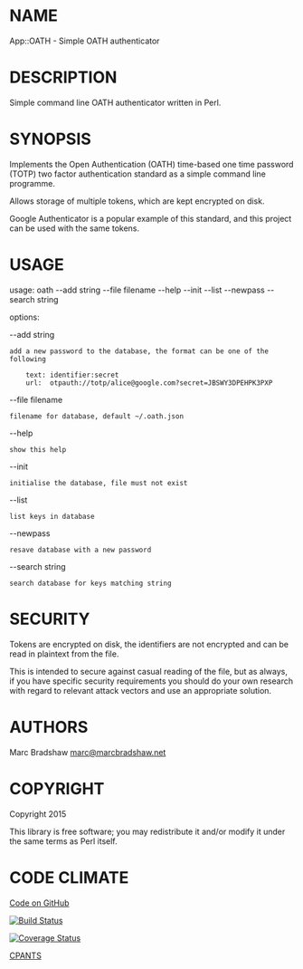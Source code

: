 # NAME

App::OATH -  Simple OATH authenticator

# DESCRIPTION

Simple command line OATH authenticator written in Perl.

# SYNOPSIS

Implements the Open Authentication (OATH) time-based one time password (TOTP)
two factor authentication standard as a simple command line programme.

Allows storage of multiple tokens, which are kept encrypted on disk.

Google Authenticator is a popular example of this standard, and this project
can be used with the same tokens.

# USAGE

usage: oath --add string --file filename --help --init --list --newpass --search string 

options:

\--add string

    add a new password to the database, the format can be one of the following

        text: identifier:secret
        url:  otpauth://totp/alice@google.com?secret=JBSWY3DPEHPK3PXP

\--file filename

    filename for database, default ~/.oath.json

\--help

    show this help

\--init

    initialise the database, file must not exist

\--list

    list keys in database

\--newpass

    resave database with a new password

\--search string

    search database for keys matching string

# SECURITY

Tokens are encrypted on disk, the identifiers are not encrypted and can be read in plaintext
from the file.

This is intended to secure against casual reading of the file, but as always, if you have specific security requirements
you should do your own research with regard to relevant attack vectors and use an appropriate solution.

# AUTHORS

Marc Bradshaw <marc@marcbradshaw.net>

# COPYRIGHT

Copyright 2015

This library is free software; you may redistribute it and/or
modify it under the same terms as Perl itself.

# CODE CLIMATE

[Code on GitHub](https://github.com/marcbradshaw/app-oath)

[![Build Status](https://travis-ci.org/marcbradshaw/app-oath.svg?branch=master)](https://travis-ci.org/marcbradshaw/app-oath)

[![Coverage Status](https://coveralls.io/repos/marcbradshaw/app-oath/badge.svg)](https://coveralls.io/r/marcbradshaw/app-oath)

[CPANTS](http://cpants.cpanauthors.org/dist/App-OATH)
